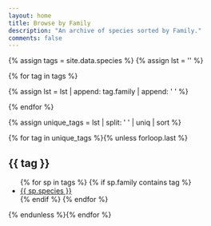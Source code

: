 ```yaml
---
layout: home
title: Browse by Family
description: "An archive of species sorted by Family."
comments: false
---
```


{% assign tags = site.data.species %}
{% assign lst = '' %}

{% for tag in tags %}

  {% assign lst = lst | append: tag.family | append: ' ' %}

{% endfor %}

{% assign unique_tags = lst | split: ' ' | uniq | sort %}

{% for tag in unique_tags %}{% unless forloop.last %}
  <span class="anchor-bookmark" id="{{ tag }}"></span>
  <article>
  <h2 class="tag-heading">{{ tag }}</h2>
  <ul>
  {% for sp in tags %}
  {% if sp.family contains tag %}
  <li class="entry-title"><a href="{{ site.url }}/{{ sp.url }}" title="{{ sp.species }}">{{ sp.species }}</a></li>
  {% endif %}
  {% endfor %}
  </ul>
  </article>
{% endunless %}{% endfor %}